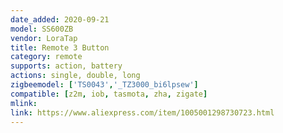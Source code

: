 ```yaml
---
date_added: 2020-09-21
model: SS600ZB
vendor: LoraTap
title: Remote 3 Button
category: remote
supports: action, battery
actions: single, double, long
zigbeemodel: ['TS0043','_TZ3000_bi6lpsew']
compatible: [z2m, iob, tasmota, zha, zigate]
mlink: 
link: https://www.aliexpress.com/item/1005001298730723.html
---
```

